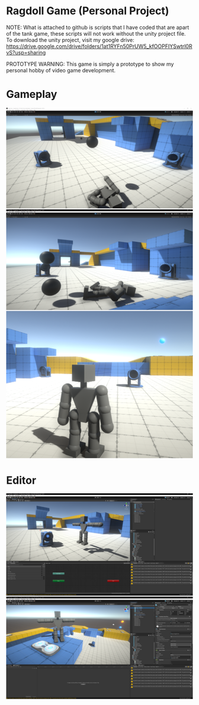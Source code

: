 # Ragdoll Game (Personal Project)

NOTE:
What is attached to github is scripts that I have coded that are apart of the tank game, these scripts will not work without the unity project file.
To download the unity project, visit my google drive: 
https://drive.google.com/drive/folders/1at1RYFn50PrUW5_kfOOPFIYSwtrl0RvS?usp=sharing

PROTOTYPE WARNING:
This game is simply a prototype to show my personal hobby of video game development.

# Gameplay
![](RagdollGameImages/Gameplay1.PNG)
![](RagdollGameImages/Gameplay2.PNG)
![](RagdollGameImages/Gameplay3.PNG)

# Editor
![](RagdollGameImages/EditorScreen1.PNG)
![](RagdollGameImages/EditorScreen2.PNG)
